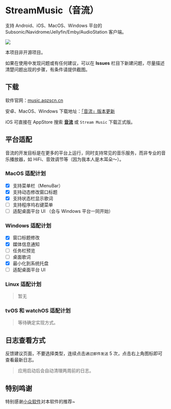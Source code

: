 # StreamMusic（音流）

支持 Android、iOS、MacOS、Windows 平台的 Subsonic/Navidrome/Jellyfin/Emby/AudioStation 客户端。

![](https://oss.aqzscn.cn/resource/blog/img/2024/60b87-ca3fefb87f148b5c03ecf069fb1f95ab.png)

本项目非开源项目。

如果在使用中发现问题或有任何建议，可以在 **Issues** 栏目下新建问题，尽量描述清楚问题出现的步骤，有条件请提供截图。

## 下载

软件官网：[music.aqzscn.cn](https://music.aqzscn.cn/)

安卓、MacOS、Windows 下载地址：[「音流」版本更新](https://music.aqzscn.cn/docs/versions/latest)

iOS 可直接在 AppStore 搜索 **[音流](https://apps.apple.com/cn/app/%E9%9F%B3%E6%B5%81-%E8%BF%9E%E6%8E%A5%E4%BD%A0%E7%9A%84%E9%9F%B3%E4%B9%90/id6449966496)** 或 `Stream Music` 下载正式版。

## 平台适配

音流的开发目标是在更多的平台上运行，同时支持常见的音乐服务，而非专业的音乐播放器，如 HiFi、音效调节等（因为我本人是木耳朵～）。

### MacOS 适配计划

- [x] 支持菜单栏（MenuBar）
- [x] 支持动态修改窗口标题
- [x] 支持状态栏显示歌词
- [ ] 支持程序坞右键菜单
- [ ] 适配桌面平台 UI （会与 Windows 平台一同开始）

### Windows 适配计划

- [x] 窗口标题修改
- [x] 媒体信息通知
- [ ] 任务栏预览
- [ ] 桌面歌词
- [x] 最小化到系统托盘
- [ ] 适配桌面平台 UI

### Linux 适配计划

> 暂无

### tvOS 和 watchOS 适配计划

> 等待确定实现方式。

## 日志查看方式

反馈建议页面，不要选择类型，连续点击`通过邮件发送` 5 次，点击右上角图标即可查看最新日志。

> 应用启动后会自动清理两周前的日志。

## 特别鸣谢

特别感谢[小众软件](https://www.appinn.com/)对本软件的推荐~
